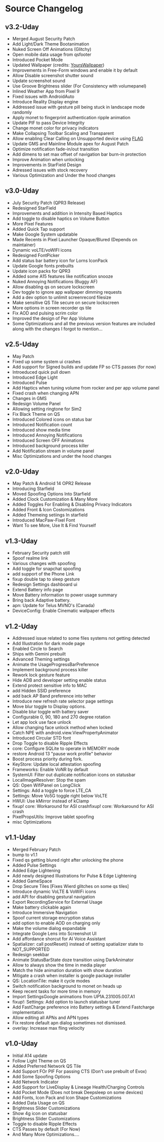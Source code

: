 # Source Changelog #

## v3.2-Uday ##
- Merged August Security Patch
- Add Light/Dark Theme Bootanimation
- Nuked Screen Off Animations (Glitchy)
- Open mobile data usage from qsfooter
- Introduced Pocket Mode
- Updated Wallpaper (credits: [YoursWallpaper](https://t.me/Yourswallpapars))
- Improvements in Free-Form windows and enable it by default
- Allow Disable screenshot shutter sound 
- Update screenshot sound
- Use Groove Brightness slider (For Consistency with volumepanel)
- Inlined Weather App from Pixel 9
- Fixed issues with AndroidAuto
- Introduce Reality Display engine
- Addressed issue with gesture pill being stuck in landscape mode randomly
- Apply monet to fingerprint authentication ripple animation
- Update PIF to pass Device Integrity
- Change monet color for privacy indicators
- Make Collapsing Toolbar Scaling and Transparent
- Allow enabling Clear Calling on Unsupported device using [FLAG](https://github.com/Project-PixelStar/Flags)
- Update GMS and Mainline Module apex for August Patch
- Optimize notification fade-in/out transition
- Add dimens to set max offset of navigation bar burn-in protection
- Improve Animation when unlocking
- Improvements in StarField Design
- Adressed issues with stock recovery
- Various Optimization and Under the hood changes

## v3.0-Uday ##
- July Security Patch (QPR3 Release)
- Redesigned StarField
- Improvements and addition in Intensity Based Haptics
- Add toggle to disable haptics on Volume Button
- More Pixel Features 
- Added Quick Tap support
- Make Google System updatable
- Made Recents in Pixel Launcher Opaque/Blured (Depends on maintainer)
- Dynamic voLTE/voWIFI icons
- Redesigned FontPicker
- Add status bar battery icon for Lorns IconPack
- Update Google fonts prebuilts
- Update icon packs for QPR3
- Added some A15 features like notification snooze
- Nuked Annoying Notifications (Buggy AF)
- Allow disabling qs on secure lockscreen
- Dev toggle to ignore app wallpaper dimming requests
- Add a dev option to unlimit screenrecord filesize
- Make sensitive QS Tile secure on secure lockscreen
- More options in screen recorder qs tile
- Fix AOD and pulsing scrim color 
- Improved the design of Per App Volume
- Some Optimizations and all the previous version features are included along with the changes I forgot to mention...

## v2.5-Uday ##
- May Patch
- Fixed up some system ui crashes
- Add support for Signed builds and update FP so CTS passes (for now)
- Introeduced quick pull down
- Introduced Edge Light
- Introduced Pulse
- Add Haptics when tuning volume from rocker and per app volume panel
- Fixed crash when changing APN
- Changes in GMS
- Redesign Volume Panel
- Allowing setting ringtone for Sim2
- Fix Black Theme on QS
- Introduced Colored icons on status bar
- Introduced Notification count
- Introduced show media time
- Introduced Annoying Notifications
- Introduced Screen OFF Animations
- Introduced background process killer
- Add Notification stream in volume panel
- Misc Optimizations and under the hood changes 

## v2.0-Uday ##
- May Patch & Android 14 OPR2 Release
- Introducing Starfield 
- Moved Spoofing Options Into Starfield
- Added Clock Customization & Many More 
- Added Toggles For Enabling & Disabling Privacy Indicators
- Added Front & Icon Costomizations 
- Added Themeing setiings In starfield
- Introduced MacPaw-Fixel Font
- Want To see More, Use It & Find Yourself

## v1.3-Uday ##
- February Security patch still
- Spoof realme link
- Various changes with spoofing
- Add toggle for snapchat spoofing
- add support of the Phone Link
- fixup double tap to sleep gesture
- Redesign Settings dashboard ui
- Extend Battery info page
- Move Battery information to power usage summary
- Bring back Adaptive battery.
- apn: Update for Telus MVNO's (Canada)
- DeviceConfig: Enable Cinematic wallpaper effects

## v1.2-Uday ##
- Addressed issue related to some files systems not getting detected
- Add Illustration for dark mode page
- Enabled Circle to Search
- Ships with Gemini prebuilt
- Advanced Theming settings
- Animate the UsageProgressBarPreference
- Implement background process killer
- Rework lock gesture feature
- Hide ADB and developer setting enable status
- Extend protect sensitive info to MAC 
- add Hidden SSID preference
- add back AP Band preference into tether 
- Introduce new refresh rate selector page settings
- Move blur toggle to Display options.
- Disable blur toggle with battery saver
- Configurable 0, 90, 180 and 270 degree rotation
- Let app lock use face unlock
- Allow changing face unlock method when locked 
- Catch NPE with android.view.ViewPropertyAnimator
- Introduced Circular STD font
- Drop Toggle to disable Ripple Effects
- core: Configure SQLite to operate in MEMORY mode
- restore Android 13 "pause work profile" behavior
- Boost process priority during fork.
- KeyStore: Update local attestation spoofing
- Frameworks: Enable VoNR by default
- SystemUI: Filter out duplicate notification icons on statusbar
- LocalImageResolver: Stop the spam
- QS: Open WifiPanel on LongClick
- Settings: Add a toggle to force LTE_CA
- Settings: Move Vo5G toggle right below VoLTE
- HWUI: Use kMirror instead of kClamp
- fixup! core: Workaround for ASI crashfixup! core: Workaround for ASI crash
- PixelPropsUtils: Improve tablet spoofing
- misc Optimizations

## v1.1-Uday ##
- Merged February Patch
- bump to v1.1
- Fixed qs getting blured right after unlocking the phone
- Added Pulse Settings 
- Added Edge Lightening 
- Add newly designed Illustrations for Pulse & Edge Lightening
- Added GameSpace
- Drop Secure Tiles [Fixes Wierd glitches on some qs tiles]
- Introduce dynamic VoLTE & VoWiFi icons
- add API for disabling gestural navigation
- Export RecordingService for External Usage
- Make battery clickable again
- Introduce Immersive Navigation
- Spoof current storage encryption status
- add option to enable AOD on charging only
- Make the volume dialog expandable
- Integrate Google Lens into Screenshot UI
- Add affordance shorcut for AI Voice Assistant
- Spatializer: call postReset() instead of setting spatializer state to NOT_SUPPORTED
- Redesign seekbar
- Animate StatusBarState doze transition using DarkAnimator
- Allow to always show the time in media player
- Match the hide animation duration with show duration
- Mitigate a crash when installer is google package installer
- QS: LocationTile: make it cycle modes
- Switch notification background to monet on heads up
- Keep recent tasks for more time in memory
- Import SettingsGoogle animations from UP1A.231005.007.A1
- fixup!: Settings: Add option to launch statusbar tuner
- Add FastCharge preference into Battery settings & Extend Fastcharge implementation
- Allow editing all APNs and APN types
- Fix restore default apn dialog sometimes not dismissed.
- overlay: Increase max fling velocity

## v1.0-Uday ##
- Initial A14 update
- Follow Light Theme on QS
- Added Preferred Network QS Tile
- Add Support FOr PIF For passing CTS (Don't use prebuilt of Evox)
- Add Some Spoofing Options
- Add Network Indicator 
- Add Support for LiveDisplay & Lineage Health/Charging Controls 
- Add Pocket Mode (Does not break Deepsleep on some devices)
- Add Fonts, Icon Pack and Icon Shape Customizations
- Added Data Usage on QS
- Brightness Slider Customizations
- Show 4g icon on statusbar
- Brightness Slider Customizations
- Toggle to disable Ripple Effects
- CTS Passes by default (For Now)
- And Many More Optimizations....

